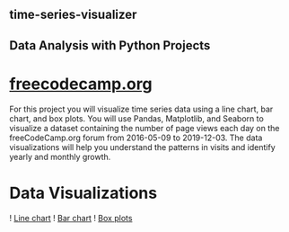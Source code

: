 ## time-series-visualizer
## Data Analysis with Python Projects
# [freecodecamp.org](https://www.freecodecamp.org/learn/data-analysis-with-python/data-analysis-with-python-projects/page-view-time-series-visualizer)

For this project you will visualize time series data using a line chart, bar chart, and box plots. You will use Pandas, Matplotlib, and Seaborn to
visualize a dataset containing the number of page views each day on the freeCodeCamp.org forum from 2016-05-09 to 2019-12-03. The
data visualizations will help you understand the patterns in visits and identify yearly and monthly growth.

# Data Visualizations
! [Line chart](https://github.com/najalhaj/time-series-visualizer/blob/main/line_plot.png)
! [Bar chart](https://github.com/najalhaj/time-series-visualizer/blob/main/bar_plot.png)
! [Box plots](https://github.com/najalhaj/time-series-visualizer/blob/main/box_plot.png)
